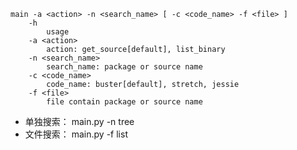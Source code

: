 ```main -h
main -a <action> -n <search_name> [ -c <code_name> -f <file> ]
    -h 
        usage
    -a <action>
        action: get_source[default], list_binary
    -n <search_name>
        search_name: package or source name 
    -c <code_name>
        code_name: buster[default], stretch, jessie
    -f <file>
        file contain package or source name
```

- 单独搜索： main.py -n tree
- 文件搜索： main.py -f list 

